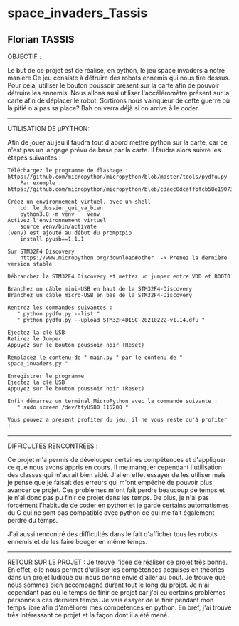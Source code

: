 # space_invaders_Tassis

Florian TASSIS
---------------------------------------------------------------

OBJECTIF :

Le but de ce projet est de réalisé, en python, le jeu space invaders à notre manière
Ce jeu consiste à détruire des robots ennemis qui nous tire dessus. Pour cela, utiliser le bouton poussoir présent sur la carte afin de pouvoir détruire les ennemis. Nous allons ausi utiliser l'accéléromètre présent sur la carte afin de déplacer le robot. Sortirons nous vainqueur de cette guerre où la pitié n'a pas sa place? Bah on verra déjà si on arrive à le coder.
    
---------------------------------------------------------------

UTILISATION DE µPYTHON:

Afin de jouer au jeu il faudra tout d'abord mettre python sur la carte, car ce n'est pas un langage prévu de base par la carte.
Il faudra alors suivre les étapes suivantes :

    Téléchargez le programme de flashage : https://github.com/micropython/micropython/blob/master/tools/pydfu.py
        Par exemple : https://github.com/micropython/micropython/blob/cdaec0dcaffbfcb58e190738cf6e9d34541464f0/tools/pydfu.py

    Créez un environnement virtuel, avec un shell
        cd  le_dossier_qui_va_bien
        python3.8 -m venv    venv
    Activez l'environnement virtuel
        source venv/bin/activate 
    (venv) est ajouté au début du promptpip  
        install pyusb==1.1.1
        
    Sur STM32F4 Discovery
        https://www.micropython.org/download#other  -> Prenez la dernière version stable
    
    Débranchez la STM32F4 Discovery et mettez un jumper entre VDD et BOOT0
    
    Branchez un câble mini-USB en haut de la STM32F4-Discovery
    Branchez un câble micro-USB en bas de la STM32F4-Discovery
    
    Rentrez les commandes suivantes :
       " python pydfu.py --list "
       " python pydfu.py --upload STM32F4DISC-20210222-v1.14.dfu "
    
    Ejectez la clé USB
    Retirez le Jumper
    Appuyez sur le bouton poussoir noir (Reset)
    
    Remplacez le contenu de " main.py " par le contenu de " space_invaders.py " 
    
    Enregistrer le programme
    Ejectez la clé USB
    Appuyez sur le bouton poussoir noir (Reset)
    
    Enfin démarrez un terminal MicroPython avec la commande suivante :
       " sudo screen /dev/ttyUSB0 115200 "
    
    Vous pouvez a présent profiter du jeu, il ne vous reste qu'à profiter ! 

---------------------------------------------------------------

DIFFICULTES RENCONTRÉES :

Ce projet m'a permis de développer certaines compétences et d'appliquer ce que nous avons appris en cours. Il me manquer cependant l'utilisation des classes qui m'aurait bien aidé. J'ai en effet essayer de les utiliser mais je pense que je faisait des erreurs qui m'ont empéché de pouvoir plus avancer ce projet. Ces problèmes m'ont fait perdre beaucoup de temps et je n'ai donc pas pu finir ce projet dans les temps. De plus, je n'ai pas forcément l'habitude de coder en python et je garde certains automatismes du C qui ne sont pas compatible avec python ce qui me fait également perdre du temps. 

J'ai aussi rencontré des difficultés dans le fait d'afficher tous les robots ennemis et de les faire bouger en même temps.

 ---------------------------------------------------------------

RETOUR SUR LE PROJET :
Je trouve l'idée de réaliser ce projet très bonne. En effet, elle nous permet d'utiliser les compétences acquises en théories dans un projet ludique qui nous donne envie d'aller au bout. Je trouve que nous sommes bien accompagné durant tout le long du projet. Je n'ai cependant pas eu le temps  de finir ce projet car j'ai eu certains problèmes personnels ces derniers temps. Je vais esayer de le finir pendant mon temps libre afin d'améliorer mes compétences en python. En bref, j'ai trouvé très intéressant ce projet et la façon dont il a été mené.
